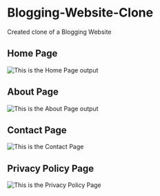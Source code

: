 # Blogging-Website-Clone
Created clone of a Blogging Website

## Home Page
![This is the Home Page output](https://github.com/AdyaTech/Blogging-Website-Clone/blob/main/Home%20Page/Home%20page.png)


## About Page
![This is the About Page output](https://github.com/AdyaTech/Blogging-Website-Clone/blob/main/About%20Page/About%20Page.png)


## Contact Page
![This is the Contact Page](https://github.com/AdyaTech/Blogging-Website-Clone/blob/main/Contact%20Page/Contact%20page.png)


## Privacy Policy Page
![This is the Privacy Policy Page](https://github.com/AdyaTech/Blogging-Website-Clone/blob/main/Privacy%20Policy%20Page/Privacy%20Page.png)
